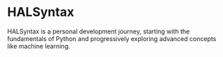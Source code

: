 # HALSyntax
HALSyntax is a personal development journey, starting with the fundamentals of Python and progressively exploring advanced concepts like machine learning.
